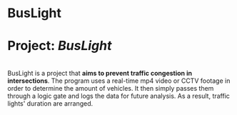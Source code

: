 # BusLight
<h1>Project: <i>BusLight</i></h1>

<p1><br>BusLight is a project that <b>aims to prevent traffic congestion in intersections</b>. The program uses a real-time mp4 video or CCTV footage in order to determine the amount of vehicles. It then simply passes them through a logic gate and logs the data for future analysis. As a result, traffic lights' duration are arranged.</p1>
